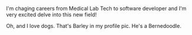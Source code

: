 I'm chaging careers from Medical Lab Tech to software developer and I'm very excited delve into this new field!

Oh, and I love dogs. That's Barley in my profile pic. He's a Bernedoodle.

<!---
TheCoffeeManatee/TheCoffeeManatee is a ✨ special ✨ repository because its `README.md` (this file) appears on your GitHub profile.
You can click the Preview link to take a look at your changes.
--->
